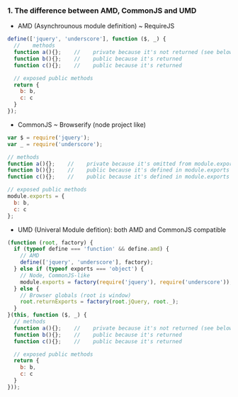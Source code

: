 ### 1. The difference between AMD, CommonJS and UMD

* AMD (Asynchrounous module definition) ~ RequireJS

```javascript
define(['jquery', 'underscore'], function ($, _) {
  //    methods
  function a(){};    //    private because it's not returned (see below)
  function b(){};    //    public because it's returned
  function c(){};    //    public because it's returned

  // exposed public methods
  return {
    b: b,
    c: c
  }
});

```

* CommonJS ~ Browserify (node project like)

```javascript
var $ = require('jquery');
var _ = require('underscore');

// methods
function a(){};    //    private because it's omitted from module.exports (see below)
function b(){};    //    public because it's defined in module.exports
function c(){};    //    public because it's defined in module.exports

// exposed public methods
module.exports = {
  b: b,
  c: c
};

```

* UMD (Univeral Module defition): both AMD and CommonJS compatible

```javascript
(function (root, factory) {
  if (typeof define === 'function' && define.amd) {
    // AMD
    define(['jquery', 'underscore'], factory);
  } else if (typeof exports === 'object') {
    // Node, CommonJS-like
    module.exports = factory(require('jquery'), require('underscore'));
  } else {
    // Browser globals (root is window)
    root.returnExports = factory(root.jQuery, root._);
  }
}(this, function ($, _) {
  // methods
  function a(){};    //    private because it's not returned (see below)
  function b(){};    //    public because it's returned
  function c(){};    //    public because it's returned

  // exposed public methods
  return {
    b: b,
    c: c
  }
}));

```